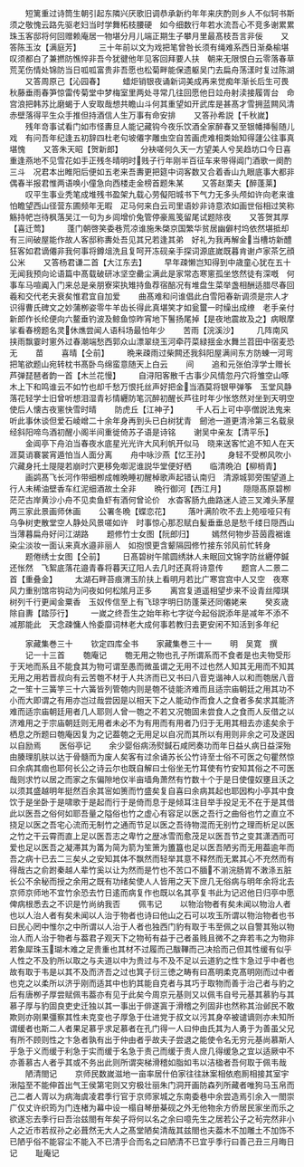 <!-- { "loadSidebar": true } -->
　　短篱重过诗筒生朝引起东隣兴厌歌旧调恭承新约年年来庆酌则乡人不似轲书斯须之敬愧云路先驱老妇当时学舞柘枝腰硬　如今细数行年若水流吾心不竞多谢累累珠玉客邸将何回赠赖庵居一物堪分月儿端正期生子攀月里最髙枝吾言非佞
　　又答陈玉汝【满庭芳】
　　三十年前以文为戏把笔曾咎长须有绳难系西日渐桑榆堪叹须都白了兼撚防憔悴非吾今犹徤他年见客回拜要人扶　朝来无限恨白云零落春草荒芜伤情处锦防当日呱呱富贵非吾愿也松菊畔能保遗躯吴门去扁舟荡漾时复过陈湖
　　又答周原己【沁园春】
　　蜡炬销银夜诵新词美成再来觉痴年渐长后生可畏秋藤垂雨春笋惊雷传菊堂中梦梅室里两处寻常几往回愿他日竝舟射渎接履胥台　命宫浪把韩苏比磨蝎于人安取哉想共瞻山斗何其重望如开武库是甚髙才雪拥蓝闗风清赤壁落得平生众手推但持酒信人生万事有命安排
　　又答孙希説【千秋嵗】
　　残年竒事试看门如市怪夀旦人能记藏钩今夜乐饮酒全家醉春又至银幡挿髻随儿戏　有问吾年纪逢五初辞四杜老句坡僊字雕虫空自苦画虎难相类始知得蘧公往事真堪愧
　　又答朱天昭【贺新郎】
　　分袂嗟何久天一方望美人兮吴趋坊口今日喜重逢燕地不见雪花如手正残冬晴明时贱子行年刚半百征车来带得阊门酒歌一阕酌三斗　况君本出睢阳后便如五老来吾夀更把筵中词客数又合着香山九眼底事大都非偶春半报君惟两语唤小僮急向西楼走金榜首题朱某
　　又答赵栗夫【醉蓬莱】
　　叹平生事业秃笔成堆残书盈架九载心劳儗阳城书下气力无多头颅如许向老来谁怕瞻望西山径营东圃频年无暇　疋马何来白云司里语妙非诗意浓如画世俗相过笑称觞持帊岂待枫落吴江一句为乡闾增价兔管停豪鳯笺留尾试题除夜
　　又答贺其厚【喜迁莺】
　　蓬门朝啓笑委巷荒凉谁施朱棨京国繁华贫居幽僻村坞依然堪抵却有三间破屋能作故人客邸称夀处吾见其兄若逢其弟　好礼为我再解金当槽坊新醴狂客如君谪僊非我何事将鐏俎洗且复呵开冻砚亲手探词源底嵗既暮肯谢卢家茶乞顔公米
　　又答杨君谦二首【大江东去】
　　早年疎懒岂知得到中歳童心犹在五十无闻我预向论语篇中髙载破研冰坚空罍尘满此是家常态寒窻孤坐悠然徒有深嘅　何事车马喧阗入门来总是亲朋寮寀执雉持鱼荐宿醅况有堆盘生菜举盏相酬适腊尽春回羲和交代老夫衰矣惟君宜自加爱
　　曲髙难和问谁倡此白雪阳春新调须是宗人才识得曹氏碑文之妙蒲栁姿零牛羊齿长得此真堪笑才如瓮蠒一时缲出成缭　老手亲付新郎作长纶便向六鳌垂钓波及鲸鱼惊昨宵地下鬐扬尾掉【是夜地震故及之】病眼摩挲看春榜题名灵休燋尝闻人语科场最怕年少
　　苦雨【浣溪沙】
　　几阵南风挟雨飘霎时窻外过春潮端愁西郭众山漂翠绕玉河牵荇菜緑揺金水舞兰苕田中宿麦恐无
　　苗
　　喜晴【仝前】
　　晩来疎雨过柴闗还我斜阳屋满间东方防蝀一河弯把笔欲题山宛转枕书髙卧鸟绵蛮意随天上白云
　　间
　　追和元张伯淳学士赠长芦弹琵琶者韵一首【木兰花慢】
　　自浔阳客散千古事少风情忽丹穴将雏空山啄木上下和鸣谁云不如竹也却千愁万恨托丝声好把金当酒莫将银甲弹筝　玉堂风静落花轻学士旧曾听想泪湿青衫情纒防笔沉醉初醒长芦往时年少怅悠然对坐到天明空使后人懐古夜窻快雪时晴
　　防虎丘【江神子】
　　千人石上可中亭僧説法鬼来听此事休谈但爱石崚嶒二十余年身再到头已白树犹青　劒池一道更清泠第三名载泉经斜阳啼鸟酒初醒小阁半间重徙倚苏子语是诗铭
　　谢吴中亲友【清平乐】
　　金阊亭下舟泊当春夜水底星光光许大风利帆开似马　晓来送客忙追不知人在天涯莫诮褰裳宵遁怕当人面分离
　　舟中咏沙燕【忆王孙】
　　身轻不受栁风吹小穴藏身托土隄隄若崩时穴更移免啣泥谁説华堂便好栖
　　临清晩泊【柳梢青】
　　画鹢髙飞长河作带细栁成帷晩睡初醒棹歌声起错认南归　清源城郭旁围望道上行人未稀油壁香车红泥细酒故土全非
　　晩行御河【西江月】
　　隠隠髙原碧栁茫茫古岸黄沙小舟不见卖鱼虾有酒何曾论价　水杳客肠九曲路迷人迹三叉滩头茅屋两三家此景画师休画
　　公署冬晩【蝶恋花】
　　落叶满阶吹不去上苑哑哑只有乌争树吏散堂空人静处风景嗟如许　时事惊心那忍赋白髪垂垂总是愁千缕日隠西山当薄暮扁舟好问江湖路
　　题修竹士女图【阮郎归】
　　嫣然何物步苔茵霞裾谁染尘淡妆一面认来真水邉非丽人　如抱恨更含颦隔园修竹接东邻风前忙转身
　　题倦绣士女图【仝前】
　　日髙碧树午隂圆绣牀人未眠回文锦字防丝纒停鍼还怅然　飞絮底落花邉青春将暮天辽阳人去几时还真将诗意传
　　题宫人二景二首【重叠金】
　　太湖石畔苔痕渭玉阶扶上看明月若比广寒宫宫中人又空　夜寒风力重别馆帘钩动为问夜如何松隂月正多
　　离宫复道遥相望步来不设青丝障琪树列千行更闻金粟香　玉奴传信至上有飞琼字明日防蓬莱还同僊姥来
　　癸亥歳除自夀【踏莎行】
　　一嵗之终吾生之始年称七字従今起俗説添年是减年不添不减那能此　天念疎慵人怜委靡词林老大成何事若教归去更安闲不知活到多年纪














　　家藏集巻三十
　　钦定四库全书
　　家藏集巻三十一
　　明　吴寛　撰
　　记一十三首
　　匏庵记
　　匏无用之物也孔子所谓系而不食者是也夫物受形于天地而系且不能食其为物可谓至愚而微虽谓之无用不过也然人知其无用而不知其无用之用若晋叔向有云苦匏不材于人共济而已又书曰八音克谐神人以和而匏居八音之一笙十三簧竽三十六簧皆列管匏内则是匏不徒能济难而且适宗庙朝廷之用其功不小而大即谓之有用亦岂过哉尝因是以相天下之人能动作而食人之食者多矣求其能济难而适宗庙朝廷用者几人耶则人曾一匏之不若又况匏固未尝食人之食而人反借之以济难用之于宗庙朝廷则无用者未必不为有用而有用者乃归于无用其相去亦逺矣余于栖息之所题曰匏庵因复为之记葢匏之无用足以自况而其所以有用则非余之可及遂因以自励焉
　　医俗亭记
　　余少婴俗病汤熨鍼石咸罔奏功而年日益乆病日益深殆由腠理肌肤以达于骨髓而为废人矣客有过余诵苏长公竹诗至士俗不可医之句瞿然惊曰余病其痼也耶何长公之诗云尔也既自解曰士俗坐无竹耳使有竹安知其俗之不可医哉则求竹以居之而家之东偏隙地仅半亩墙角萧然有竹数十个于是日使僮奴壅且沃之以须其盛越明年挺然百余其宻如箦而竹盛矣复自喜曰余病其起也耶因构小亭其中食饮于是坐卧于是啸歌于是起而行于是倚而息于是倾耳注目举手投足无不在于是其借此以医吾之俗何如耶吾量之隘俗也竹之虚心有容足以医之吾行之曲俗也竹之直立不挠足以医之吾宅心流而无制竹之通而节足以医之吾待物混而无别竹之理而析足以医之竹之干云霄而直上足以医吾志之卑竹之歴冰雪而愈茂足以医吾节之变其潇洒而可爱也足以医吾之凝滞其为筩为简为箭为笙箫为簠簋也足以医吾陋劣而无用葢逾年而吾之病十已去二三矣乆之安知其体不飘然而轻举其意不释然而无累其心不充然而有得哉古之俞跗秦越人辈竹奚以让为然而是竹也不苦口不腼不湔浣肠胃不潄涤五脏长公不余秘而授之余用之既有功绪矣使人人皆用之天下庻几无俗病与明年余将北去京师京师地不宜竹余恐去竹日逺而病复作也既以名其亭复书此为记迟他日归亭中愿俾病根悉去之不识是竹尚纳我否
　　佩韦记
　　以物治物者有矣未闻以物治人者也以人治人者有矣未闻以人治于物者也诗曰他山之石可以攻玉所谓以物治物者也书曰民心罔中惟尔之中所谓以人治于人者也独西门豹有取于韦至佩之以自警其殆以物治人而人治于物者与葢君子观天下之物茍有益于己者虽贱且微不之弃若韦之为物非若象犀珠玉瑚木难之足贵重也其材不过履而己黻鞸而己决拾而己但其性缓有似乎人性之不及豹所以取之与夫道以中为贵过与不及不足以云道豹之性卞急过乎中者也故有取于韦是以其不及而济吾之过也箕子衍三徳之畴有曰髙明柔克髙明刚而过中者也克之以柔所以济乎刚而适其中也豹其能自克者与其巧于取物而善于治己者与豹之后有唐栁子厚尝赋佩韦葢亦有见于此矣今周京元基则又以佩韦自号元基其慕豹与其慕子厚与豹固良吏史迁独以其一事出于俳遂寘于滑稽之列固非也然称其治邺民不敢欺则亦刚果彊察其性未克变也子厚急于仕进党于叔文以污其身卒被谴谪则亦未知所谓缓者也斯二人者果足慕乎求足慕者在孔门得一人曰仲由氏其为人勇于为善虽父兄有所不顾则性之卞急者孰有出于仲由者乎故夫子尝退之能使令名无穷元基尚慕斯人乎急于义而缓于利急于实而缓于名急于责己而缓于责人庻几得缓急之宜以适厥中不亦善慕古人者乎其或不务出此则所谓突梯滑稽如脂如韦以洁楹者吾何取于佩韦哉
　　陋清閤记
　　京师民数嵗滋地一亩率居什伯家往往牀案相依庖厠相接其室宇湫隘至不能伸首出气王侯第宅则又穷极壮丽朱门洞开画防森列所藏者唯狗马玉帛而己二者人胥以为病海虞凌君季行官于京师家城之东南委巷中余尝造焉引余入一閤崇广仅丈许织筠为门连楮为幕中设一榻自琴册棊砚之外无他物余方侨居民家坐而乐之欲遂忘去季行曰吾治兹閤有年矣子将何以名之余曰噫先生之居若公子之茍完然非小人之近市若叔孙之必葺然无大人之髙堂陋矣清哉其兹閤也夫葢木不加雕土不加饰不已陋乎俗不能容尘不能入不已清乎合而名之曰陋清不已宜乎季行曰善己丑三月晦日记
　　耻庵记
